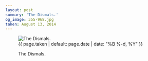 ```yaml
---
layout: post
summary: 'The Dismals.'
og_image: 355-968.jpg
taken: August 13, 2014
---
```


<figure class="post">
<img alt="The Dismals." sizes="(min-width: 700px) 50vw, calc(100vw - 2rem)" src="{{ site.assets_url }}/355-484.jpg" srcset="{{ site.assets_url }}/355-968.jpg 968w, {{ site.assets_url }}/355-726.jpg 726w, {{ site.assets_url }}/355-484.jpg 484w, {{ site.assets_url }}/355-242.jpg 242w"/>
<figcaption>
<time>{{ page.taken | default: page.date | date: "%B %-d, %Y" }}</time>
<p>The Dismals.</p>
</figcaption>
</figure>
